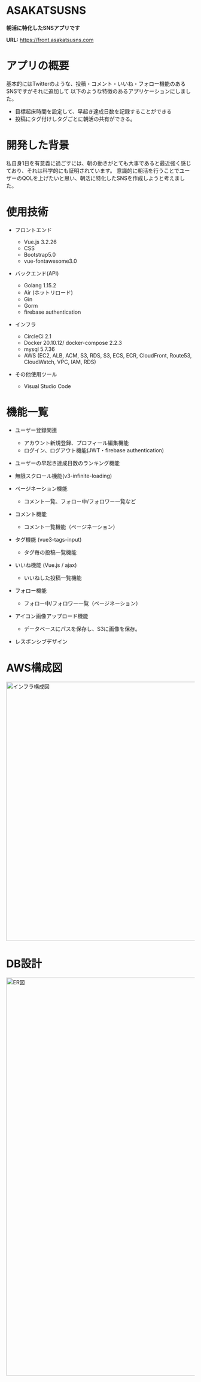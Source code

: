 # ASAKATSUSNS

**朝活に特化したSNSアプリです**

  **URL:** https://front.asakatsusns.com

# アプリの概要
基本的にはTwitterのような、投稿・コメント・いいね・フォロー機能のあるSNSですがそれに追加して
以下のような特徴のあるアプリケーションにしました。
  - 目標起床時間を設定して、早起き達成日数を記録することができる
  - 投稿にタグ付けしタグごとに朝活の共有ができる。

# 開発した背景
私自身1日を有意義に過ごすには、朝の動きがとても大事であると最近強く感じており、それは科学的にも証明されています。
意識的に朝活を行うことでユーザーのQOLを上げたいと思い、朝活に特化したSNSを作成しようと考えました。

# 使用技術
- フロントエンド
  - Vue.js 3.2.26
  - CSS
  - Bootstrap5.0
  - vue-fontawesome3.0

- バックエンド(API)
  - Golang 1.15.2
  - Air (ホットリロード)
  - Gin
  - Gorm
  - firebase authentication

- インフラ
  - CircleCi 2.1
  - Docker 20.10.12/ docker-compose 2.2.3
  - mysql 5.7.36
  - AWS (EC2, ALB, ACM, S3, RDS, S3, ECS, ECR, CloudFront, Route53, CloudWatch, VPC, IAM, RDS)

- その他使用ツール
  - Visual Studio Code

# 機能一覧
- ユーザー登録関連
  - アカウント新規登録、プロフィール編集機能
  - ログイン、ログアウト機能(JWT・firebase authentication)

- ユーザーの早起き達成日数のランキング機能

- 無限スクロール機能(v3-infinite-loading)

- ページネーション機能
  - コメント一覧、フォロー中/フォロワー一覧など

- コメント機能
  - コメント一覧機能（ページネーション）

- タグ機能 (vue3-tags-input)
  - タグ毎の投稿一覧機能

- いいね機能 (Vue.js / ajax)
  - いいねした投稿一覧機能

- フォロー機能
  - フォロー中/フォロワー一覧（ページネーション）

- アイコン画像アップロード機能
  - データベースにパスを保存し、S3に画像を保存。

- レスポンシブデザイン

# AWS構成図
<img width="691" alt="インフラ構成図" src="https://user-images.githubusercontent.com/66294061/154385303-6845f0ea-2034-45b4-9ec4-6ba5c88101e5.png">

# DB設計
<img width="1062" alt="ER図" src="https://user-images.githubusercontent.com/66294061/154876168-d7bd2502-e947-42fa-83bc-7a1675814a7e.png">




